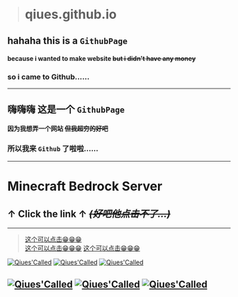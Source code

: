
># qiues.github.io

## hahaha this is a `GithubPage`
#### because i wanted to make website ~~but i didn't have any money~~
### so i came to Github......
------
## 嗨嗨嗨 这是一个 `GithubPage`
#### 因为我想弄一个网站 ~~但我超穷的好吧~~
### 所以我来 `Github` 了啦啦......
------
# Minecraft Bedrock Server
## ↑ __Click the link__ ↑ ~~*(好吧他点击不了...)*~~
------

> [这个可以点击😁😁😁](https://qiues.github.io/server.html "页面")  
> [这个可以点击😁😁😁](https://github.com/Qiues/Qiues.github.io/raw/main/server/plain%20craft%20launcher%202.exe "页面") 
> [这个可以点击😁😁😁](https://yshs.lanzouo.com/b09yhwgdc "页面")

[![Qiues'Called](https://img.shields.io/badge/TEAM-Qiues-green.svg?logo=angular&style=for-the-badge)](https://github.com/Qiues)
[![Qiues'Called](https://img.shields.io/badge/SERVER-BDS-green.svg?logo=angular&style=for-the-badge)](https://github.com/Qiues)
[![Qiues'Called](https://img.shields.io/badge/STAR-1.2M+-green.svg?logo=angular&style=for-the-badge)](https://github.com/Qiues)

[![Qiues'Called](https://img.shields.io/badge/FORK-200+-green.svg?logo=angular&style=for-the-badge)](https://github.com/Qiues)
[![Qiues'Called](https://img.shields.io/badge/HELPER-Qiutor-green.svg?logo=angular&style=for-the-badge)](https://github.com/Qiues)
[![Qiues'Called](https://img.shields.io/badge/OWNER-poiuasdf163-green.svg?logo=angular&style=for-the-badge)](https://github.com/Qiues)
------

